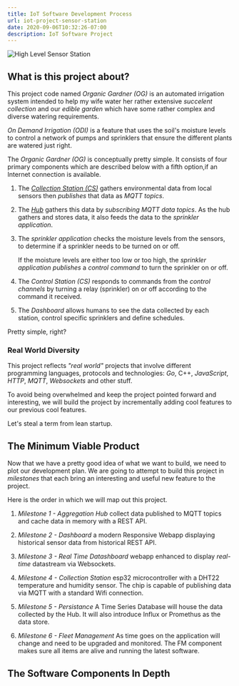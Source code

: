 ```yaml
---
title: IoT Software Development Process
url: iot-project-sensor-station
date: 2020-09-06T10:32:26-07:00
description: IoT Software Project
---
```


![High Level Sensor Station](/img/iot-project-drawing.png)

## What is this project about?

This project code named _Organic Gardner (OG)_ is an automated
irrigation system intended to help my wife water her rather extensive
_succelent collection_ and our _edible garden_ which have some rather 
complex and diverse watering requirements.

_On Demand Irrigation (ODI)_ is a feature that uses the soil's moisture
levels to control a network of pumps and sprinklers that ensure the 
different plants are watered just right.

The _Organic Gardner (OG)_ is conceptually pretty simple. It consists
of four primary components which are described below with a fifth option,if an
Internet connection is available.

1. The [_Collection Station (CS)_](/iot-sensor-station/collection-station)
   gathers environmental data from local sensors then _publishes_ that
   data as _MQTT topics_.

2. The [_Hub_](/iot-sensor-station/hub) gathers this data by
   _subscribing_ _MQTT data topics_. As the hub gathers and stores
   data, it also feeds the data to the _sprinkler application_.

3. The _sprinkler application_ checks the moisture levels from the
   sensors, to determine if a sprinkler needs to be turned on or off. 

   If the moisture levels are either too low or too high, the
   _sprinkler application_ _publishes_ a _control
   command_ to turn the sprinkler on or off.

4. The _Control Station (CS)_ responds to commands from the _control
   channels_ by turning a relay (sprinkler) on or off according to the
   command it received.

5. The _Dashboard_ allows humans to see the data collected by each
   station, control specific sprinklers and define schedules.

Pretty simple, right?

### Real World Diversity

This project reflects _"real world"_ projects that involve
different programming languages, protocols and technologies: _Go_,
C++, _JavaScript_, _HTTP_, _MQTT_, _Websockets_ and other stuff.

To avoid being overwhelmed and keep the project pointed forward and
interesting, we will build the project by incrementally adding cool
features to our previous cool features.

Let's steal a term from lean startup.

## The Minimum Viable Product

Now that we have a pretty good idea of what we want to build, we
need to plot our development plan.  We are going to attempt to build
this project in _milestones_ that each bring an interesting and
useful new feature to the project.

Here is the order in which we will map out this project.

1. *Milestone 1 - Aggregation Hub* collect data published to MQTT
   topics and cache data in memory with a REST API.
   
2. *Milestone 2 - Dashboard* a modern Responsive Webapp displaying
   historical sensor data from historical REST API.

3. *Milestone 3 - Real Time Datashboard* webapp enhanced to display
   _real-time_ datastream via Websockets.

4. *Milestone 4 - Collection Station* esp32 microcontroller with a
   DHT22 temperature and humidity sensor. The chip is capable of
   publishing data via MQTT with a standard Wifi connection.
   
5. *Milestone 5 - Persistance* A Time Series Database will house the
   data collected by the Hub. It will also introduce Influx or Promethus as the
   data store.

6. *Milestone 6 - Fleet Management* As time goes on the application
   will change and need to be upgraded and monitored. The FM component
   makes sure all items are alive and running the latest software.

## The Software Components In Depth

